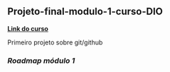 ## Projeto-final-modulo-1-curso-DIO
**[Link do curso](https://www.dio.me/)**

Primeiro projeto sobre git/github

### *Roadmap módulo 1*


